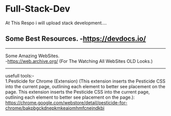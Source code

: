 # Full-Stack-Dev
At This Respo i will upload stack development....


Some Best Resources.
-https://devdocs.io/
-

<hr>

Some Amazing WebSites.<br>
-https://web.archive.org/ (For The Watching All WebSites OLD Looks.) 


<hr>

usefull tools:- <br>
1.Pesticide for Chrome (Extension)
(This extension inserts the Pesticide CSS into the current page, outlining each element to better see placement on the page.
This extension inserts the Pesticide CSS into the current page, outlining each element to better see placement on the page.):
https://chrome.google.com/webstore/detail/pesticide-for-chrome/bakpbgckdnepkmkeaiomhmfcnejndkbi
